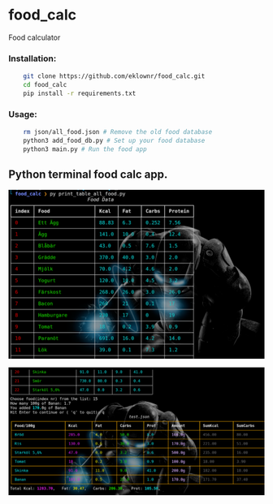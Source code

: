 # food_calc
Food calculator 

### Installation:
```bash
    git clone https://github.com/eklownr/food_calc.git
    cd food_calc
    pip install -r requirements.txt
```

### Usage:
```bash
    rm json/all_food.json # Remove the old food database
    python3 add_food_db.py # Set up your food database
    python3 main.py # Run the food app
```

## Python terminal food calc app.
![Food calc app](images/food_calc.png "Food calc app")

![Food calc app](images/food_calc2.png "Food calc app")
